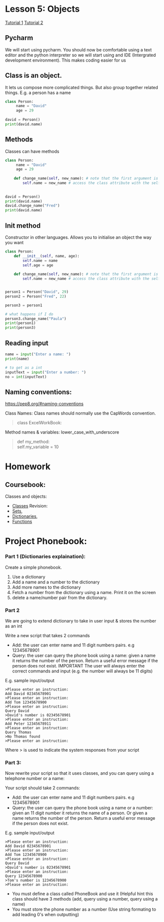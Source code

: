 # Lesson 5: Objects

[Tutorial 1](https://www.hackerearth.com/practice/python/object-oriented-programming/classes-and-objects-i/tutorial/)
[Tutorial 2](https://pythonbasics.org/class/)

## Pycharm
We will start using pycharm. You should now be comfortable using a text editor and the python interpreter so we will start using and IDE (Intergrated development environment). This makes coding easier for us

## Class is an object. 
It lets us compose more complicated things. But also group together related things. E.g. a person has a name 
```python
class Person:
     name = "David"
     age = 29
     
david = Person()
print(david.name)
```

## Methods
Classes can have methods
```python
class Person:
     name = "David"
     age = 29
     
    def change_name(self, new_name): # note that the first argument is self
        self.name = new_name # access the class attribute with the self keyword     
     
     
david = Person()
print(david.name)
david.change_name("Fred")
print(david.name)
```

## Init method
Constructor in other languages. Allows you to initialise an object the way you want
```python
class Person:
    def __init__(self, name, age):
        self.name = name
        self.age = age
        
    def change_name(self, new_name): # note that the first argument is self
        self.name = new_name # access the class attribute with the self keyword      


person1 = Person("David", 29)
person2 = Person("Fred", 22)

person3 = person1

# what happens if I do
person3.change_name("Paula")
print(person1)
print(person3)
```

## Reading input
```python
name = input("Enter a name: ")
print(name)

# to get as a int
inputText = input("Enter a number: ")
no = int(inputText)
```

## Naming conventions:
https://pep8.org/#naming-conventions

Class Names: Class names should normally use the CapWords convention.
> class ExcelWorkBook:

Method names & variables: lower_case_with_underscore
> def my_method:  
> self.my_variable = 10

# Homework
## Coursebook:
Classes and objects:
- [Classes](https://www.learnpython.org/en/Classes_and_Objects)
Revision: 
- [Sets](https://www.learnpython.org/en/Sets), 
- [Dictionaries](https://www.learnpython.org/en/Dictionaries), 
- [Functions](https://www.learnpython.org/en/Functions)


# Project Phonebook:

### Part 1 (Dictionaries explaination):
Create a simple phonebook.

1. Use a dictionary
2. Add a name and a number to the dictionary
3. Add more names to the dictionary
4. Fetch a number from the dictionary using a name. Print it on the screen
5. delete a name/number pair from the dictionary.


### Part 2
We are going to extend dictionary to take in user input & stores the number as an int

Write a new script that takes 2 commands
- Add: the user can enter name and 11 digit numbers pairs. e.g 12345678901
- Query: the user can query the phone book using a name: given a name it returns the number of the person. Return a useful error message if the person does not exist.
IMPORTANT The user will always enter the correct commands and input (e.g. the number will always be 11 digits)

E.g. sample input/output
```
>Please enter an instruction:
Add David 02345678901
>Please enter an instruction:   
Add Tom 12345678900  
>Please enter an instruction:   
Query David   
>David's number is 02345678901
>Please enter an instruction:
Add Peter 12345678911
>Please enter an instruction:
Query Thomas   
>No Thomas found
>Please enter an instruction:
```

Where > is used to indicate the system responses from your script


### Part 3:
Now rewrite your script so that it uses classes, and you can query using a telephone number or a name:

Your script should take 2 commands:
- Add: the user can enter name and 11 digit numbers pairs. e.g 12345678901
- Query: the user can query the phone book using a name or a number: given an 11 digit number it returns the name of a person. Or given a name returns the number of the person. Return a useful error message if the person does not exist.

E.g. sample input/output
```
>Please enter an instruction:
Add David 02345678901
>Please enter an instruction:   
Add Tom 12345678900  
>Please enter an instruction:   
Query David   
>David's number is 02345678901  
>Please enter an instruction:  
Query 12345678900  
>Tom's number is 12345678900  
>Please enter an instruction:  
```

- You must define a class called PhoneBook and use it (Helpful hint this class should have 3 methods (add, query using a number, query using a name)
- You must store the phone number as a number (Use string formating to add leading 0's when outputting)

